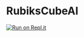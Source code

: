 # RubiksCubeAI
[![Run on Repl.it](https://repl.it/badge/github/Code-Bullet/RubiksCubeAI)](https://repl.it/github/Code-Bullet/RubiksCubeAI)